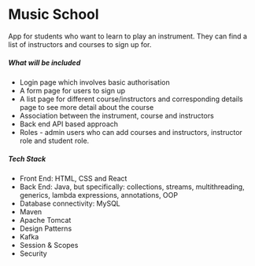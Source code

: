 # Music School
App for students who want to learn to play an instrument. They can find a list of instructors and courses to sign up for.

<h5>What will be included</h5>
<ul>
    <li>Login page which involves basic authorisation</li>
    <li>A form page for users to sign up</li>
    <li>A list page for different course/instructors and corresponding details page to see more detail about the course</li>
    <li>Association between the instrument, course and instructors</li>
    <li>Back end API based approach</li>
    <li>Roles - admin users who can add courses and instructors, instructor role and student role.</li>
</ul>

<h5>Tech Stack</h5>
<ul>
    <li>Front End: HTML, CSS and React</li>
    <li>Back End: Java, but specifically: collections, streams, multithreading, generics, lambda expressions, annotations, OOP</li>
    <li>Database connectivity: MySQL</li>
    <li>Maven</li>
    <li>Apache Tomcat</li>
    <li>Design Patterns</li>
    <li>Kafka</li>
    <li>Session & Scopes</li>
    <li>Security</li>
</ul>
